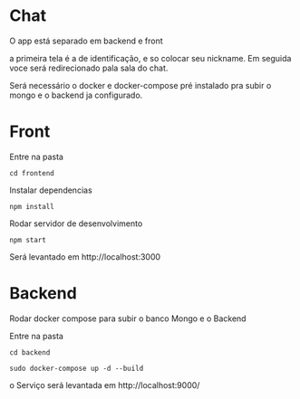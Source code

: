 
#  Chat

O app está separado em backend e front 

a primeira tela é a de  identificação, e so colocar seu nickname. Em seguida voce será redirecionado pala sala do chat.

Será necessário o docker e docker-compose pré instalado pra subir o mongo e o backend ja configurado.

# Front

Entre na pasta    
```
cd frontend
```

Instalar dependencias
```
npm install 
```

Rodar servidor de desenvolvimento
```
npm start
```

Será levantado em http://localhost:3000


# Backend


Rodar docker compose para subir o banco Mongo e o Backend

Entre na pasta    
```
cd backend
```
```
sudo docker-compose up -d --build
```



o Serviço será levantada em http://localhost:9000/
